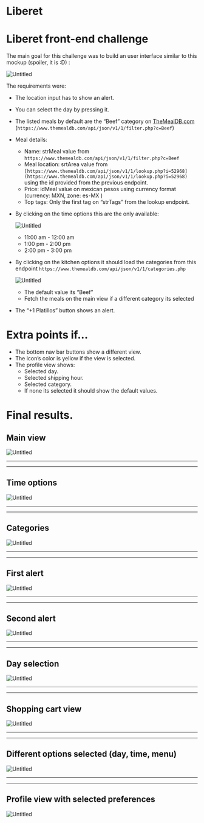 # Liberet

# Liberet front-end challenge

The main goal for this challenge was to build an user interface similar to this mockup (spoiler, it is :D) :  

![Untitled](https://raw.githubusercontent.com/RxmvnLD/liberet-challenge/main/screenshots/Untitled.png)

The requirements were:

- The location input has to show an alert.
- You can select the day by pressing it.
- The listed meals by default are the “Beef” category on [TheMealDB.com](http://TheMealDB.com) (`https://www.themealdb.com/api/json/v1/1/filter.php?c=Beef`)
- Meal details:
    - Name: strMeal value from `https://www.themealdb.com/api/json/v1/1/filter.php?c=Beef`
    - Meal location: srtArea value from `[https://www.themealdb.com/api/json/v1/1/lookup.php?i=52968](https://www.themealdb.com/api/json/v1/1/lookup.php?i=52968)` using the id provided from the previous endpoint.
    - Price: idMeal value on mexican pesos using currency format (currency: MXN, zone: es-MX )
    - Top tags: Only the first tag on “strTags” from the lookup endpoint.
- By clicking on the time options this are the only available:
    
    ![Untitled](https://raw.githubusercontent.com/RxmvnLD/liberet-challenge/main/screenshots/Untitled%201.png?raw=true)
    
    - 11:00 am - 12:00 am
    - 1:00 pm - 2:00 pm
    - 2:00 pm - 3:00 pm
- By clicking on the kitchen options it should load the categories from this endpoint `https://www.themealdb.com/api/json/v1/1/categories.php`
    
    ![Untitled](https://raw.githubusercontent.com/RxmvnLD/liberet-challenge/main/screenshots/Untitled%202.png?raw=true)
    
    - The default value its “Beef”
    - Fetch the meals on the main view if a different category its selected
- The “+1 Platillos” button shows an alert.

# Extra points if...

- The bottom nav bar buttons show a different view.
- The icon’s color is yellow if the view is selected.
- The profile view shows:
    - Selected day.
    - Selected shipping hour.
    - Selected category.
    - If none its selected it should show the default values.

# Final results.

## Main view

![Untitled](https://raw.githubusercontent.com/RxmvnLD/liberet-challenge/main/screenshots/Untitled%203.png?raw=true)

---

---

## Time options

![Untitled](https://raw.githubusercontent.com/RxmvnLD/liberet-challenge/main/screenshots/Untitled%204.png?raw=true)

---

---

## Categories

![Untitled](https://raw.githubusercontent.com/RxmvnLD/liberet-challenge/main/screenshots/Untitled%205.png?raw=true)

---

---

## First alert

![Untitled](https://raw.githubusercontent.com/RxmvnLD/liberet-challenge/main/screenshots/Untitled%206.png?raw=true)

---

---

## Second alert

![Untitled](https://raw.githubusercontent.com/RxmvnLD/liberet-challenge/main/screenshots/Untitled%207.png?raw=true)

---

---

## Day selection

![Untitled](https://raw.githubusercontent.com/RxmvnLD/liberet-challenge/main/screenshots/Untitled%208.png?raw=true)

---

---

## Shopping cart view

![Untitled](https://raw.githubusercontent.com/RxmvnLD/liberet-challenge/main/screenshots/Untitled%209.png?raw=true)

---

---

## Different options selected (day, time, menu)

![Untitled](https://raw.githubusercontent.com/RxmvnLD/liberet-challenge/main/screenshots/Untitled%2010.png?raw=true)

---

---

## Profile view with selected preferences

![Untitled](https://raw.githubusercontent.com/RxmvnLD/liberet-challenge/main/screenshots/Untitled%2011.png?raw=true)
